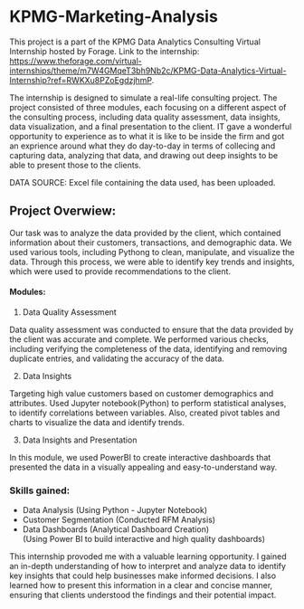 # KPMG-Marketing-Analysis

This project is a part of the KPMG Data Analytics Consulting Virtual Internship hosted by Forage. Link to the internship: https://www.theforage.com/virtual-internships/theme/m7W4GMqeT3bh9Nb2c/KPMG-Data-Analytics-Virtual-Internship?ref=RWKXu8PZoEgdzjhmP.   

The internship is designed to simulate a real-life consulting project. The project consisted of three modules, each focusing on a different aspect of the consulting process, including data quality assessment, data insights, data visualization, and a final presentation to the client. IT gave a wonderful opportunity to experience as to what it is like to be inside the firm and got an exprience around what they do day-to-day in terms of collecing and capturing data, analyzing that data, and drawing out deep insights to be able to present those to the clients. 

DATA SOURCE: Excel file containing the data used, has been uploaded.

## Project Overwiew:
Our task was to analyze the data provided by the client, which contained information about their customers, transactions, and demographic data. We used various tools, including Pythong to clean, manipulate, and visualize the data. Through this process, we were able to identify key trends and insights, which were used to provide recommendations to the client.

#### Modules:
1. Data Quality Assessment

Data quality assessment was conducted to ensure that the data provided by the client was accurate and complete. We performed various checks, including verifying the completeness of the data, identifying and removing duplicate entries, and validating the accuracy of the data.

2. Data Insights 

Targeting high value customers based on customer demographics and attributes. Used Jupyter notebook(Python) to perform statistical analyses, to identify correlations between variables. Also, created pivot tables and charts to visualize the data and identify trends.

3. Data Insights and Presentation

In this module, we used PowerBI to create interactive dashboards that presented the data in a visually appealing and easy-to-understand way.

### Skills gained:

- Data Analysis (Using Python - Jupyter Notebook)
- Customer Segmentation (Conducted RFM Analysis)
- Data Dashboards (Analytical Dashboard Creation)    <br>
(Using Power BI to build interactive and high quality dashboards)



This internship provoded me with a valuable learning opportunity. I gained an in-depth understanding of how to interpret and analyze data to identify key insights that could help businesses make informed decisions. I also learned how to present this information in a clear and concise manner, ensuring that clients understood the findings and their potential impact.
